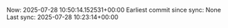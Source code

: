 Now: 2025-07-28 10:50:14.152531+00:00 Earliest commit since sync: None Last sync: 2025-07-28 10:23:14+00:00

